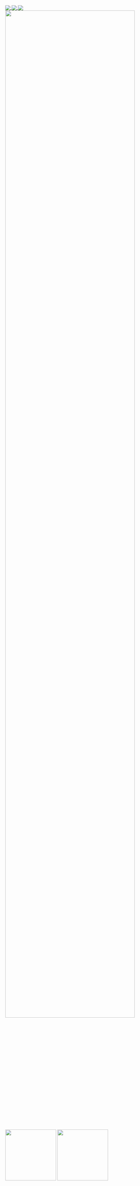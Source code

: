 <div display="Flex">
    <a href="https://github.com/luguosong/programming-study">
        <img align="center"
             src="https://github-readme-stats.vercel.app/api/pin/?username=luguosong&repo=programming-study&theme=github_dark&show_owner=true&hide_border=true"/>
    </a>
    <a href="https://github.com/luguosong/images">
        <img align="center"
             src="https://github-readme-stats.vercel.app/api/pin/?username=luguosong&repo=images&theme=github_dark&show_owner=true&hide_border=true"/>
    </a>
    <a href="https://github.com/luguosong/open-service">
        <img align="center"
             src="https://github-readme-stats.vercel.app/api/pin/?username=luguosong&repo=open-service&theme=github_dark&show_owner=true&hide_border=true"/>
    </a>
</div>


<div display="Flex">
    <img width="90%"
         src="https://cdn.jsdelivr.net/gh/luguosong/images@master/blog-img/225813708-98b745f2-7d22-48cf-9150-083f1b00d6c9.gif"/>
</div>
<div display="Flex">
    <img height="160em"
         src="https://github-readme-stats.vercel.app/api/top-langs/?username=luguosong&theme=github_dark&layout=compact&hide=scss,css&langs_count=10&locale=cn&hide_border=true"/>
    <img height="160em"
         src="https://github-readme-stats.vercel.app/api?username=luguosong&show_icons=true&theme=github_dark&include_all_commits=true&hide=prs,contribs&rank_icon=github&locale=cn&hide_border=true"/>
</div>

